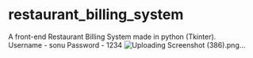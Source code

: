 # restaurant_billing_system
A front-end Restaurant Billing System made in python (Tkinter).<br>
Username - sonu 
Password - 1234
![Uploading Screenshot (386).png…]()
